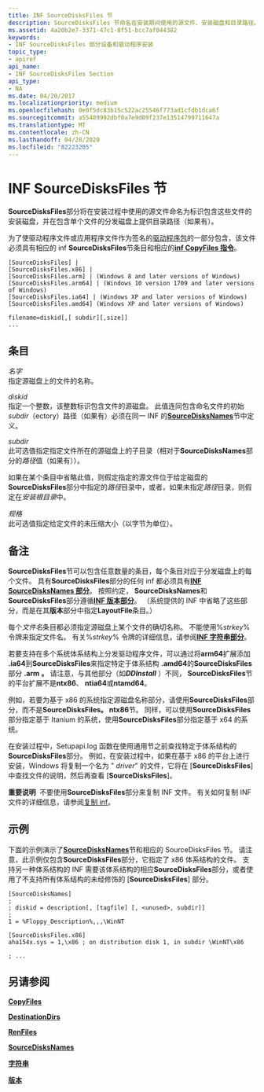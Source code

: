 ```yaml
---
title: INF SourceDisksFiles 节
description: SourceDisksFiles 节命名在安装期间使用的源文件、安装磁盘和目录路径。
ms.assetid: 4a20b2e7-3371-47c1-8f51-bcc7af044382
keywords:
- INF SourceDisksFiles 部分设备和驱动程序安装
topic_type:
- apiref
api_name:
- INF SourceDisksFiles Section
api_type:
- NA
ms.date: 04/20/2017
ms.localizationpriority: medium
ms.openlocfilehash: 0e0f5dc83b15c522ac25546f773ad1cfdb1dca6f
ms.sourcegitcommit: a55489992dbf0a7e9d09f237e13514799711647a
ms.translationtype: MT
ms.contentlocale: zh-CN
ms.lasthandoff: 04/28/2020
ms.locfileid: "82223205"
---
```

# <a name="inf-sourcedisksfiles-section"></a>INF SourceDisksFiles 节


**SourceDisksFiles**部分将在安装过程中使用的源文件命名为标识包含这些文件的安装磁盘，并在包含单个文件的分发磁盘上提供目录路径（如果有）。

为了使驱动程序文件或应用程序文件作为签名的[驱动程序包](driver-packages.md)的一部分包含，该文件必须具有相应的 inf **SourceDisksFiles**节条目和相应的[**inf CopyFiles 指令**](inf-copyfiles-directive.md)。

```inf
[SourceDisksFiles] | 
[SourceDisksFiles.x86] | 
[SourceDisksFiles.arm] | (Windows 8 and later versions of Windows)
[SourceDisksFiles.arm64] | (Windows 10 version 1709 and later versions of Windows)
[SourceDisksFiles.ia64] | (Windows XP and later versions of Windows)
[SourceDisksFiles.amd64] (Windows XP and later versions of Windows)

filename=diskid[,[ subdir][,size]]
...  
```

## <a name="entries"></a>条目


<a href="" id="filename"></a>*名字*  
指定源磁盘上的文件的名称。

<a href="" id="diskid"></a>*diskid*  
指定一个整数，该整数标识包含文件的源磁盘。 此值连同包含命名文件的初始*subdir*（ectory）路径（如果有）必须在同一 INF 的[**SourceDisksNames**](inf-sourcedisksnames-section.md)节中定义。

<a href="" id="subdir"></a>*subdir*  
此可选值指定指定文件所在的源磁盘上的子目录（相对于**SourceDisksNames**部分的*路径*值（如果有））。

如果在某个条目中省略此值，则假定指定的源文件位于给定磁盘的**SourceDisksFiles**部分中指定的*路径*目录中，或者，如果未指定*路径*目录，则假定在*安装根目录*中。

<a href="" id="size"></a>*规格*  
此可选值指定给定文件的未压缩大小（以字节为单位）。

<a name="remarks"></a>备注
-------

**SourceDisksFiles**节可以包含任意数量的条目，每个条目对应于分发磁盘上的每个文件。 具有**SourceDisksFiles**部分的任何 inf 都必须具有[**INF SourceDisksNames 部分**](inf-sourcedisksnames-section.md)。 按照约定， **SourceDisksNames**和**SourceDisksFiles**部分遵循[**INF 版本部分**](inf-version-section.md)。 （系统提供的 INF 中省略了这些部分，而是在其**版本**部分中指定**LayoutFile**条目。）

每个*文件名*条目都必须指定源磁盘上某个文件的确切名称。 不能使用%*strkey*% 令牌来指定文件名。 有关%*strkey*% 令牌的详细信息，请参阅[**INF 字符串部分**](inf-strings-section.md)。

若要支持在多个系统体系结构上分发驱动程序文件，可以通过将**arm64**扩展添加 **.ia64**到**SourceDisksFiles**来指定特定于体系结构 **.amd64**的**SourceDisksFiles**部分 **.arm** **。** 请注意，与其他部分（如***DDInstall*** ）不同， **SourceDisksFiles**节的平台扩展不是**ntx86**、 **ntia64**或**ntamd64**。

例如，若要为基于 x86 的系统指定源磁盘名称部分，请使用**SourceDisksFiles**部分，而不是**SourceDisksFiles。 ntx86**节。 同样，可以使用**SourceDisksFiles**部分指定基于 Itanium 的系统，使用**SourceDisksFiles**部分指定基于 x64 的系统。

在安装过程中，Setupapi.log 函数在使用通用节之前查找特定于体系结构的**SourceDisksFiles**部分。 例如，在安装过程中，如果在基于 x86 的平台上进行安装，Windows 将复制一个名为 " *driver*" 的文件，它将在 [**SourceDisksFiles**] 中查找文件的说明，然后再查看 [**SourceDisksFiles**]。

**重要说明**  不要使用**SourceDisksFiles**部分来复制 INF 文件。 有关如何复制 INF 文件的详细信息，请参阅[复制 inf](copying-inf-files.md)。

 

<a name="examples"></a>示例
--------

下面的示例演示了[**SourceDisksNames**](inf-sourcedisksnames-section.md)节和相应的 SourceDisksFiles 节。  请注意，此示例仅包含**SourceDisksFiles**部分，它指定了 x86 体系结构的文件。  支持另一种体系结构的 INF 需要该体系结构的相应**SourceDisksFiles**部分，或者使用了不支持所有体系结构的未经修饰的 [**SourceDisksFiles**] 部分。

```inf
[SourceDisksNames]
;
; diskid = description[, [tagfile] [, <unused>, subdir]]
;
1 = %Floppy_Description%,,,\WinNT

[SourceDisksFiles.x86]
aha154x.sys = 1,\x86 ; on distribution disk 1, in subdir \WinNT\x86

; ...
```

## <a name="see-also"></a>另请参阅


[**CopyFiles**](inf-copyfiles-directive.md)

[**DestinationDirs**](inf-destinationdirs-section.md)

[**RenFiles**](inf-renfiles-directive.md)

[**SourceDisksNames**](inf-sourcedisksnames-section.md)

[**字符串**](inf-strings-section.md)

[**版本**](inf-version-section.md)

 

 






